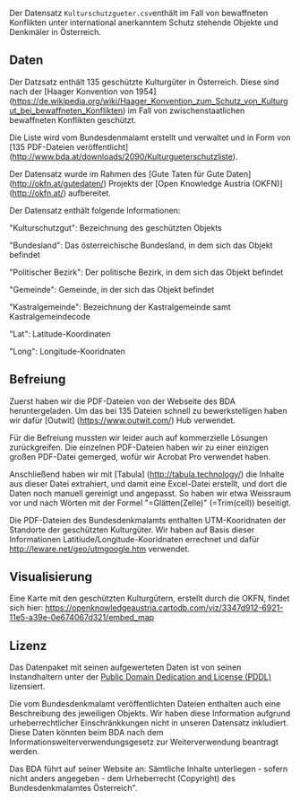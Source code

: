 Der Datensatz ```Kulturschutzgueter.csv```enthält im Fall von bewaffneten Konflikten unter international anerkanntem Schutz stehende Objekte und Denkmäler in Österreich. 

## Daten
Der Datzsatz enthält 135 geschützte Kulturgüter in Österreich. Diese sind nach der [Haager Konvention von 1954] (https://de.wikipedia.org/wiki/Haager_Konvention_zum_Schutz_von_Kulturgut_bei_bewaffneten_Konflikten) im Fall von zwischenstaatlichen bewaffneten Konflikten geschützt. 

Die Liste wird vom Bundesdenmalamt erstellt und verwaltet und in Form von [135 PDF-Dateien veröffentlicht] (http://www.bda.at/downloads/2090/Kulturgueterschutzliste). 

Der Datensatz wurde im Rahmen des [Gute Taten für Gute Daten] (http://okfn.at/gutedaten/) Projekts der [Open Knowledge Austria (OKFN)] (http://okfn.at/) aufbereitet. 

Der Datensatz enthält folgende Informationen:

"Kulturschutzgut": Bezeichnung des geschützten Objekts

"Bundesland": Das österreichische Bundesland, in dem sich das Objekt befindet

"Politischer Bezirk": Der politische Bezirk, in dem sich das Objekt befindet

"Gemeinde": Gemeinde, in der sich das Objekt befindet

"Kastralgemeinde": Bezeichnung der Kastralgemeinde samt Kastralgemeindecode

"Lat": Latitude-Koordinaten

"Long": Longitude-Kooridnaten

## Befreiung
Zuerst haben wir die PDF-Dateien von der Webseite des BDA heruntergeladen. Um das bei 135 Dateien schnell zu bewerkstelligen haben wir dafür [Outwit] (https://www.outwit.com/) Hub verwendet.

Für die Befreiung mussten wir leider auch auf kommerzielle Lösungen zurückgreifen. Die einzelnen PDF-Dateien haben wir zu einer einzigen großen PDF-Datei gemerged, wofür wir Acrobat Pro verwendet haben. 

Anschließend haben wir mit [Tabula] (http://tabula.technology/) die Inhalte aus dieser Datei extrahiert, und damit eine Excel-Datei erstellt, und dort die Daten noch manuell gereinigt und angepasst. 
So haben wir etwa Weissraum vor und nach Wörten mit der Formel "=Glätten(Zelle)" (=Trim(cell)) beseitigt.

Die PDF-Dateien des Bundesdenkmalamts enthalten UTM-Kooridnaten der Standorte der geschützten Kulturgüter. Wir haben auf Basis dieser Informationen Latitiude/Longitude-Kooridnaten errechnet und dafür http://leware.net/geo/utmgoogle.htm verwendet. 

## Visualisierung
Eine Karte mit den geschützten Kulturgütern, erstellt durch die OKFN, findet sich hier:
https://openknowledgeaustria.cartodb.com/viz/3347d912-6921-11e5-a39e-0e674067d321/embed_map

## Lizenz
Das Datenpaket mit seinen aufgewerteten Daten ist von seinen Instandhaltern unter der [Public Domain Dedication and License (PDDL)](http://opendatacommons.org/licenses/pddl/1.0/) lizensiert.

Die vom Bundesdenkmalamt veröffentlichten Dateien enthalten auch eine Beschreibung des jeweiligen Objekts. Wir haben diese Information aufgrund urheberrechtlicher Einschränkkungen nicht in unseren Datensatz inkludiert. Diese Daten könnten beim BDA nach dem Informationsweiterverwendungsgesetz zur Weiterverwendung beantragt werden. 

Das BDA führt auf seiner Website an: Sämtliche Inhalte unterliegen - sofern nicht anders angegeben - dem Urheberrecht (Copyright) des Bundesdenkmalamtes Österreich".
